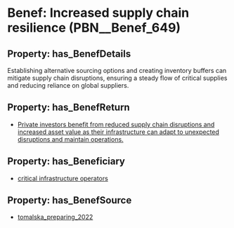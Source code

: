 # Benef: __Increased supply chain resilience__ (PBN__Benef_649)

## Property: has_BenefDetails

Establishing alternative sourcing options and creating inventory buffers can mitigate supply chain disruptions, ensuring a steady flow of critical supplies and reducing reliance on global suppliers.

## Property: has_BenefReturn

* [Private investors benefit from reduced supply chain disruptions and increased asset value as their infrastructure can adapt to unexpected disruptions and maintain operations.](../BenefReturn/PBN__BenefReturn_699)

## Property: has_Beneficiary

* [critical infrastructure operators](../Stakeholder/PBN__Stakeholder_273)

## Property: has_BenefSource

* [tomalska_preparing_2022](../Article/PBN__Article_129)

